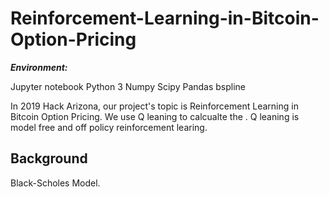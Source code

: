 # Reinforcement-Learning-in-Bitcoin-Option-Pricing <br>

***Environment:***

Jupyter notebook
Python 3
Numpy
Scipy
Pandas
bspline

In 2019 Hack Arizona, our project's topic is Reinforcement Learning in Bitcoin Option Pricing.  We use Q leaning to calcualte the . Q leaning is model free and off policy reinforcement learing. <br> 

## Background <br>
Black-Scholes Model.

